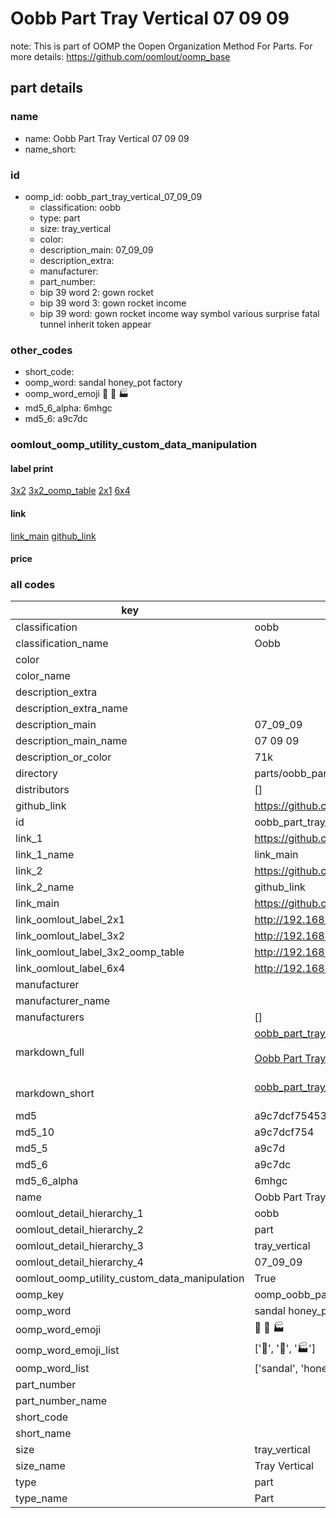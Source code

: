 # Oobb Part Tray Vertical 07 09 09  

note: This is part of OOMP the Oopen Organization Method For Parts. For more details: https://github.com/oomlout/oomp_base

##  part details





### name
* name: Oobb Part Tray Vertical 07 09 09
* name_short: 
### id
* oomp_id: oobb_part_tray_vertical_07_09_09
  * classification: oobb
  * type: part
  * size: tray_vertical
  * color: 
  * description_main: 07_09_09
  * description_extra: 
  * manufacturer: 
  * part_number: 
  * bip 39 word 2: gown rocket
  * bip 39 word 3: gown rocket income
  * bip 39 word: gown rocket income way symbol various surprise fatal tunnel inherit token appear

### other_codes
* short_code: 
* oomp_word: sandal honey_pot factory
* oomp_word_emoji :sandal: :honey_pot: :factory:
* md5_6_alpha: 6mhgc
* md5_6: a9c7dc






### oomlout_oomp_utility_custom_data_manipulation
#### label print
[3x2](http://192.168.1.245:1112/?label=oomp%206mhgc)
[3x2_oomp_table](http://192.168.1.107:1112/?label=oomp%206mhgc)
[2x1](http://192.168.1.242:1112/?label=oomp%206mhgc)
[6x4](http://192.168.1.55:1112/?label=oomp%206mhgc)    

#### link

[link_main](https://github.com/oomlout/oomlout_oomp_current_version_messy/tree/main/parts/oobb_part_tray_vertical_07_09_09) [github_link](https://github.com/oomlout/oomlout_oomp_part_src/tree/main/parts/oobb_part_tray_vertical_07_09_09)                             

#### price







### all codes 
| key | value |  
| --- | --- |  
| classification | oobb |  
| classification_name | Oobb |  
| color |  |  
| color_name |  |  
| description_extra |  |  
| description_extra_name |  |  
| description_main | 07_09_09 |  
| description_main_name | 07 09 09 |  
| description_or_color | 71k |  
| directory | parts/oobb_part_tray_vertical_07_09_09 |  
| distributors | [] |  
| github_link | https://github.com/oomlout/oomlout_oomp_part_src/tree/main/parts/oobb_part_tray_vertical_07_09_09 |  
| id | oobb_part_tray_vertical_07_09_09 |  
| link_1 | https://github.com/oomlout/oomlout_oomp_current_version_messy/tree/main/parts/oobb_part_tray_vertical_07_09_09 |  
| link_1_name | link_main |  
| link_2 | https://github.com/oomlout/oomlout_oomp_part_src/tree/main/parts/oobb_part_tray_vertical_07_09_09 |  
| link_2_name | github_link |  
| link_main | https://github.com/oomlout/oomlout_oomp_current_version_messy/tree/main/parts/oobb_part_tray_vertical_07_09_09 |  
| link_oomlout_label_2x1 | http://192.168.1.242:1112/?label=oomp%206mhgc |  
| link_oomlout_label_3x2 | http://192.168.1.245:1112/?label=oomp%206mhgc |  
| link_oomlout_label_3x2_oomp_table | http://192.168.1.107:1112/?label=oomp%206mhgc |  
| link_oomlout_label_6x4 | http://192.168.1.55:1112/?label=oomp%206mhgc |  
| manufacturer |  |  
| manufacturer_name |  |  
| manufacturers | [] |  
| markdown_full | [oobb_part_tray_vertical_07_09_09](https://github.com/oomlout/oomlout_oomp_current_version_messy/tree/main/parts/oobb_part_tray_vertical_07_09_09)<br>[](https://github.com/oomlout/oomlout_oomp_current_version_messy/tree/main/parts/oobb_part_tray_vertical_07_09_09)<br>[Oobb Part Tray Vertical 07 09 09](https://github.com/oomlout/oomlout_oomp_current_version_messy/tree/main/parts/oobb_part_tray_vertical_07_09_09)<br><br> |  
| markdown_short | [oobb_part_tray_vertical_07_09_09](https://github.com/oomlout/oomlout_oomp_current_version_messy/tree/main/parts/oobb_part_tray_vertical_07_09_09)<br><br> |  
| md5 | a9c7dcf754539b4fc66e3f80e52edb29 |  
| md5_10 | a9c7dcf754 |  
| md5_5 | a9c7d |  
| md5_6 | a9c7dc |  
| md5_6_alpha | 6mhgc |  
| name | Oobb Part Tray Vertical 07 09 09 |  
| oomlout_detail_hierarchy_1 | oobb |  
| oomlout_detail_hierarchy_2 | part |  
| oomlout_detail_hierarchy_3 | tray_vertical |  
| oomlout_detail_hierarchy_4 | 07_09_09 |  
| oomlout_oomp_utility_custom_data_manipulation | True |  
| oomp_key | oomp_oobb_part_tray_vertical_07_09_09 |  
| oomp_word | sandal honey_pot factory |  
| oomp_word_emoji | :sandal: :honey_pot: :factory: |  
| oomp_word_emoji_list | [':sandal:', ':honey_pot:', ':factory:'] |  
| oomp_word_list | ['sandal', 'honey_pot', 'factory'] |  
| part_number |  |  
| part_number_name |  |  
| short_code |  |  
| short_name |  |  
| size | tray_vertical |  
| size_name | Tray Vertical |  
| type | part |  
| type_name | Part |  

